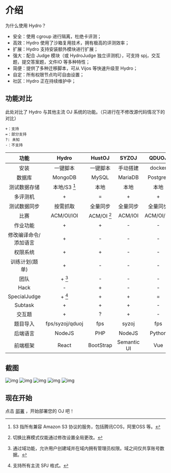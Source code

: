 # 介绍

为什么使用 Hydro？

- 安全：使用 cgroup 进行隔离，杜绝卡评测；
- 高效：Hydro 使用了沙箱复用技术，拥有极高的评测效率；
- 扩展：Hydro 支持安装额外模块进行扩展；
- 强大：配合 Judge 模块（或 HydroJudge 独立评测机），可支持 spj，交互题，提交答案题，文件IO 等多种特性；
- 简便：提供了多种迁移脚本，可从 Vijos 等快速升级至 Hydro；
- 自定：所有权限节点均可自由设置；
- 社区：Hydro 正在持续维护中；

## 功能对比

此处对比了 Hydro 与其他主流 OJ 系统的功能。（只进行在不修改源代码情况下的对比）  

```
+：支持
=：部分支持
?: 未知
-：不支持
```

|         功能          |      Hydro      |   HustOJ    |  SYZOJ   |   QDUOJ    |  Vijos   |
| :-------------------: | :-------------: | :---------: | :------: | :--------: | :------: |
|         安装          |    一键脚本     |  一键脚本   | 手动搭建 |   docker   |  docker  |
|        数据库         |     MongoDB     |    MySQL    | MariaDB  |  Postgres  | MongoDB  |
|     测试数据存储      |  本地/S3 [^1]   |    本地     |   本地   |    本地    |  数据库  |
|       多评测机        |        +        |      =      |    +     |     +      |    +     |
|     测试数据同步      |    按需抓取     |  全量同步   | 全量同步 |  全量同步  | 按需抓取 |
|         比赛          |   ACM/OI/IOI    | ACM/OI [^2] | ACM/IOI  | ACM/OI/IOI |  ACM/OI  |
|       作业功能        |        +        |      +      |    -     |     -      |    -     |
| 修改编译命令/添加语言 |        +        |      -      |    -     |     -      |    +     |
|       权限系统        |        +        |      +      |    -     |     -      |    +     |
|    训练计划(题单)     |        +        |      -      |    -     |     -      |    +     |
|         团队          |     + [^3]      |      -      |    -     |     -      |    +     |
|         Hack          |        -        |      +      |    -     |     -      |    -     |
|     SpecialJudge      |     + [^4]      |      +      |    +     |     =      |    -     |
|        Subtask        |        +        |      +      |    +     |     -      |    -     |
|        交互题         |        +        |      ?      |    +     |     -      |    -     |
|       题目导入        | fps/syzoj/qduoj |     fps     |  syzoj   |    fps     |    -     |
|       后端语言        |     NodeJS      |     PHP     |  NodeJS  |   Python   |  Python  |
|       前端框架        |      React      |  BootStrap  |    Semantic UI     |    Vue     |  React   |

[^1]: S3 指所有兼容 Amazon S3 协议的服务，包括腾讯COS，阿里OSS 等。  
[^2]: 切换比赛模式仅能通过修改设置全局更改。  
[^3]: 通过域功能，允许用户创建域并在域内拥有管理员权限。域之间仅共享账号数据。  
[^4]: 支持所有主流 SPJ 格式。  

## 截图

![img](https://img-kysic-1258722770.file.myqcloud.com/d809e8940ed760213db53d4ab018ab78/cac1fb769c20c.png)
![img](https://img-kysic-1258722770.file.myqcloud.com/16da058b22dacc9cb173f43001d59ac6/754b27554352c.png)
![img](https://img-kysic-1258722770.file.myqcloud.com/e2f843260324924ccf35f48579bcf7c6/c9929a5c07519.png)
![img](https://img-kysic-1258722770.file.myqcloud.com/5731d0c9b0872f3514467cb9bd9af3dd/c41e401d395dc.png)
![img](https://img-kysic-1258722770.file.myqcloud.com/16da058b22dacc9cb173f43001d59ac6/754b27554352c.png)

## 现在开始

点击 [部署](/install/) ，开始部署您的 OJ 吧！
